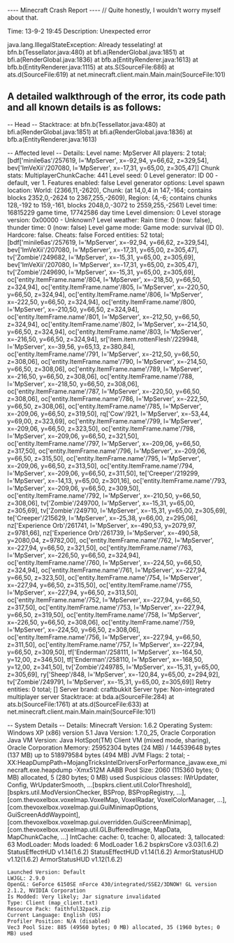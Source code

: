 ---- Minecraft Crash Report ----
// Quite honestly, I wouldn't worry myself about that.

Time: 13-9-2 19:45
Description: Unexpected error

java.lang.IllegalStateException: Already tesselating!
	at bfn.b(Tessellator.java:480)
	at bfi.a(RenderGlobal.java:1851)
	at bfi.a(RenderGlobal.java:1836)
	at bfb.a(EntityRenderer.java:1613)
	at bfb.b(EntityRenderer.java:1115)
	at ats.S(SourceFile:686)
	at ats.d(SourceFile:619)
	at net.minecraft.client.main.Main.main(SourceFile:101)


A detailed walkthrough of the error, its code path and all known details is as follows:
---------------------------------------------------------------------------------------

-- Head --
Stacktrace:
	at bfn.b(Tessellator.java:480)
	at bfi.a(RenderGlobal.java:1851)
	at bfi.a(RenderGlobal.java:1836)
	at bfb.a(EntityRenderer.java:1613)

-- Affected level --
Details:
	Level name: MpServer
	All players: 2 total; [bdf['minile6as'/257619, l='MpServer', x=-92,94, y=66,62, z=329,54], bev['ImVeXii'/207080, l='MpServer', x=-17,31, y=65,00, z=305,47]]
	Chunk stats: MultiplayerChunkCache: 441
	Level seed: 0
	Level generator: ID 00 - default, ver 1. Features enabled: false
	Level generator options: 
	Level spawn location: World: (2366,11,-2620), Chunk: (at 14,0,4 in 147,-164; contains blocks 2352,0,-2624 to 2367,255,-2609), Region: (4,-6; contains chunks 128,-192 to 159,-161, blocks 2048,0,-3072 to 2559,255,-2561)
	Level time: 16815229 game time, 17742586 day time
	Level dimension: 0
	Level storage version: 0x00000 - Unknown?
	Level weather: Rain time: 0 (now: false), thunder time: 0 (now: false)
	Level game mode: Game mode: survival (ID 0). Hardcore: false. Cheats: false
	Forced entities: 52 total; [bdf['minile6as'/257619, l='MpServer', x=-92,94, y=66,62, z=329,54], bev['ImVeXii'/207080, l='MpServer', x=-17,31, y=65,00, z=305,47], tv['Zombie'/249682, l='MpServer', x=-15,31, y=65,00, z=305,69], bev['ImVeXii'/207080, l='MpServer', x=-17,31, y=65,00, z=305,47], tv['Zombie'/249690, l='MpServer', x=-15,31, y=65,00, z=305,69], oc['entity.ItemFrame.name'/804, l='MpServer', x=-218,50, y=66,50, z=324,94], oc['entity.ItemFrame.name'/805, l='MpServer', x=-220,50, y=66,50, z=324,94], oc['entity.ItemFrame.name'/806, l='MpServer', x=-222,50, y=66,50, z=324,94], oc['entity.ItemFrame.name'/800, l='MpServer', x=-210,50, y=66,50, z=324,94], oc['entity.ItemFrame.name'/801, l='MpServer', x=-212,50, y=66,50, z=324,94], oc['entity.ItemFrame.name'/802, l='MpServer', x=-214,50, y=66,50, z=324,94], oc['entity.ItemFrame.name'/803, l='MpServer', x=-216,50, y=66,50, z=324,94], sr['item.item.rottenFlesh'/229948, l='MpServer', x=-39,56, y=65,13, z=380,84], oc['entity.ItemFrame.name'/791, l='MpServer', x=-212,50, y=66,50, z=308,06], oc['entity.ItemFrame.name'/790, l='MpServer', x=-214,50, y=66,50, z=308,06], oc['entity.ItemFrame.name'/789, l='MpServer', x=-216,50, y=66,50, z=308,06], oc['entity.ItemFrame.name'/788, l='MpServer', x=-218,50, y=66,50, z=308,06], oc['entity.ItemFrame.name'/787, l='MpServer', x=-220,50, y=66,50, z=308,06], oc['entity.ItemFrame.name'/786, l='MpServer', x=-222,50, y=66,50, z=308,06], oc['entity.ItemFrame.name'/785, l='MpServer', x=-209,06, y=66,50, z=319,50], rq['Cow'/921, l='MpServer', x=-53,44, y=69,00, z=323,69], oc['entity.ItemFrame.name'/799, l='MpServer', x=-209,06, y=66,50, z=323,50], oc['entity.ItemFrame.name'/798, l='MpServer', x=-209,06, y=66,50, z=321,50], oc['entity.ItemFrame.name'/797, l='MpServer', x=-209,06, y=66,50, z=317,50], oc['entity.ItemFrame.name'/796, l='MpServer', x=-209,06, y=66,50, z=315,50], oc['entity.ItemFrame.name'/795, l='MpServer', x=-209,06, y=66,50, z=313,50], oc['entity.ItemFrame.name'/794, l='MpServer', x=-209,06, y=66,50, z=311,50], te['Creeper'/219299, l='MpServer', x=-14,13, y=65,00, z=301,16], oc['entity.ItemFrame.name'/793, l='MpServer', x=-209,06, y=66,50, z=309,50], oc['entity.ItemFrame.name'/792, l='MpServer', x=-210,50, y=66,50, z=308,06], tv['Zombie'/249700, l='MpServer', x=-15,31, y=65,00, z=305,69], tv['Zombie'/249710, l='MpServer', x=-15,31, y=65,00, z=305,69], te['Creeper'/215629, l='MpServer', x=-25,38, y=66,00, z=295,06], nz['Experience Orb'/261741, l='MpServer', x=-490,53, y=2079,97, z=9781,66], nz['Experience Orb'/261739, l='MpServer', x=-490,58, y=2080,04, z=9782,00], oc['entity.ItemFrame.name'/762, l='MpServer', x=-227,94, y=66,50, z=321,50], oc['entity.ItemFrame.name'/763, l='MpServer', x=-226,50, y=66,50, z=324,94], oc['entity.ItemFrame.name'/760, l='MpServer', x=-224,50, y=66,50, z=324,94], oc['entity.ItemFrame.name'/761, l='MpServer', x=-227,94, y=66,50, z=323,50], oc['entity.ItemFrame.name'/754, l='MpServer', x=-227,94, y=66,50, z=315,50], oc['entity.ItemFrame.name'/755, l='MpServer', x=-227,94, y=66,50, z=313,50], oc['entity.ItemFrame.name'/752, l='MpServer', x=-227,94, y=66,50, z=317,50], oc['entity.ItemFrame.name'/753, l='MpServer', x=-227,94, y=66,50, z=319,50], oc['entity.ItemFrame.name'/758, l='MpServer', x=-226,50, y=66,50, z=308,06], oc['entity.ItemFrame.name'/759, l='MpServer', x=-224,50, y=66,50, z=308,06], oc['entity.ItemFrame.name'/756, l='MpServer', x=-227,94, y=66,50, z=311,50], oc['entity.ItemFrame.name'/757, l='MpServer', x=-227,94, y=66,50, z=309,50], tf['Enderman'/258111, l='MpServer', x=-164,50, y=12,00, z=346,50], tf['Enderman'/258110, l='MpServer', x=-168,50, y=12,00, z=341,50], tv['Zombie'/249785, l='MpServer', x=-15,31, y=65,00, z=305,69], ry['Sheep'/848, l='MpServer', x=-120,84, y=65,00, z=294,92], tv['Zombie'/249791, l='MpServer', x=-15,31, y=65,00, z=305,69]]
	Retry entities: 0 total; []
	Server brand: craftbukkit
	Server type: Non-integrated multiplayer server
Stacktrace:
	at bda.a(SourceFile:284)
	at ats.b(SourceFile:1761)
	at ats.d(SourceFile:633)
	at net.minecraft.client.main.Main.main(SourceFile:101)

-- System Details --
Details:
	Minecraft Version: 1.6.2
	Operating System: Windows XP (x86) version 5.1
	Java Version: 1.7.0_25, Oracle Corporation
	Java VM Version: Java HotSpot(TM) Client VM (mixed mode, sharing), Oracle Corporation
	Memory: 25952304 bytes (24 MB) / 144539648 bytes (137 MB) up to 518979584 bytes (494 MB)
	JVM Flags: 2 total; -XX:HeapDumpPath=MojangTricksIntelDriversForPerformance_javaw.exe_minecraft.exe.heapdump -Xmx512M
	AABB Pool Size: 2060 (115360 bytes; 0 MB) allocated, 5 (280 bytes; 0 MB) used
	Suspicious classes: IWrUpdater, Config, WrUpdaterSmooth, ...[bspkrs.client.util.ColorThreshold], [bspkrs.util.ModVersionChecker, BSProp, BSPropRegistry, ...], [com.thevoxelbox.voxelmap.VoxelMap, VoxelRadar, VoxelColorManager, ...], [com.thevoxelbox.voxelmap.gui.GuiMinimapOptions, GuiScreenAddWaypoint], [com.thevoxelbox.voxelmap.gui.overridden.GuiScreenMinimap], [com.thevoxelbox.voxelmap.util.GLBufferedImage, MapData, MapChunkCache, ...]
	IntCache: cache: 0, tcache: 0, allocated: 3, tallocated: 63
	ModLoader: Mods loaded: 6
ModLoader 1.6.2
bspkrsCore v3.03(1.6.2)
StatusEffectHUD v1.14(1.6.2)
StatusEffectHUD v1.14(1.6.2)
ArmorStatusHUD v1.12(1.6.2)
ArmorStatusHUD v1.12(1.6.2)

	Launched Version: Default
	LWJGL: 2.9.0
	OpenGL: GeForce 6150SE nForce 430/integrated/SSE2/3DNOW! GL version 2.1.2, NVIDIA Corporation
	Is Modded: Very likely; Jar signature invalidated
	Type: Client (map_client.txt)
	Resource Pack: faithful32pack.zip
	Current Language: English (US)
	Profiler Position: N/A (disabled)
	Vec3 Pool Size: 885 (49560 bytes; 0 MB) allocated, 35 (1960 bytes; 0 MB) used
